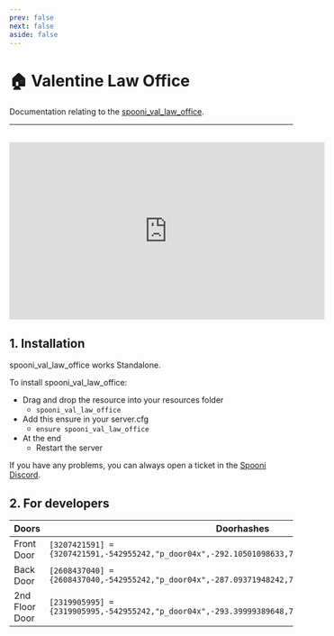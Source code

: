 ```yaml
---
prev: false
next: false
aside: false
---
```


# 🏠 Valentine Law Office
Documentation relating to the [spooni_val_law_office](https://spooni-mapping.tebex.io/package/5925118).

___
<br>
<iframe width="560" height="315" src="https://www.youtube.com/embed/DmZgg8LVUko" frameborder="0" allow="accelerometer; autoplay; clipboard-write; encrypted-media; gyroscope; picture-in-picture; web-share" allowfullscreen></iframe>

## 1. Installation
spooni_val_law_office works Standalone.  

To install spooni_val_law_office:
- Drag and drop the resource into your resources folder
  - `spooni_val_law_office`
- Add this ensure in your server.cfg
  - `ensure spooni_val_law_office`
- At the end
  - Restart the server

If you have any problems, you can always open a ticket in the [Spooni Discord](https://discord.gg/spooni).

## 2. For developers
| Doors                     | Doorhashes
|---------------------------|----------------------------------------------------------------------------------|
| Front Door                | `[3207421591] = {3207421591,-542955242,"p_door04x",-292.10501098633,783.47497558594,118.279296875}`
| Back Door                 | `[2608437040] = {2608437040,-542955242,"p_door04x",-287.09371948242,773.34143066406,118.29208374023}`
| 2nd Floor Door            | `[2319905995] = {2319905995,-542955242,"p_door04x",-293.39999389648,773.39898681641,121.49160766602}`